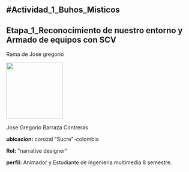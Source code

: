 #Actividad_1_Buhos_Misticos
----
Etapa_1_Reconocimiento de nuestro entorno y Armado de equipos con SCV
---
Rama de Jose gregorio

<img src="https://github.com/tu-usuario.png" width="150">

Jose Gregorio Barraza Contreras 

**ubicacion:** corozal "Sucre"-colombia

**Rol:** "narrative designer"

**perfil:** Animador y Estudiante de ingenieria multimedia 8 semestre.
